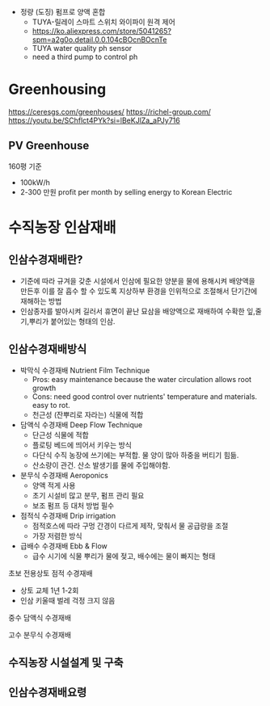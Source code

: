 
- 정량 (도징) 펌프로 양액 혼합
  - TUYA-릴레이 스마트 스위치 와이파이 원격 제어
  - https://ko.aliexpress.com/store/5041265?spm=a2g0o.detail.0.0.104cBOcnBOcnTe
  - TUYA water quality ph sensor
  - need a third pump to control ph
  

# Greenhousing
https://ceresgs.com/greenhouses/
https://richel-group.com/
https://youtu.be/SChflct4PYk?si=lBeKJlZa_aPJy716

## PV Greenhouse
160평 기준
- 100kW/h
- 2-300 만원 profit per month by selling energy to Korean Electric

# 수직농장 인삼재배
## 인삼수경재배란?
- 기준에 따라 규겨을 갖춘 시설에서 인삼에 필요한 양분을 물에 용해시켜 배양액을 만든후 이를 잘 흡수 할 수 있도록 지상하부 환경을 인위적으로 조절해서 단기간에 재해하는 방법
- 인삼종자를 발아시켜 길러서 휴면이 끝난 묘삼을 배양액으로 재배하여 수확한 잎,줄기,뿌리가 붙어있는 형태의 인삼.

## 인삼수경재배방식
- 박막식 수경재배 Nutrient Film Technique
  - Pros: easy maintenance because the water circulation allows root growth
  - Cons: need good control over nutrients' temperature and materials. easy to rot.
  - 천근성 (잔뿌리로 자라는) 식물에 적합
- 담액식 수경재배 Deep Flow Technique
  - 단근성 식물에 적합
  - 플로팅 베드에 띄어서 키우는 방식
  - 다단식 수직 농장에 쓰기에는 부적합. 물 양이 많아 하중을 버티기 힘듦.
  - 산소량이 관건. 산소 발생기를 물에 주입해야함. 
- 분무식 수경재배 Aeroponics
  - 양액 적게 사용
  - 초기 시설비 많고 분무, 펌프 관리 필요
  - 보조 펌프 등 대처 방법 필수
- 점적식 수경재배 Drip irrigation
  - 점적호스에 따라 구멍 간경이 다르게 제작, 맞춰서 물 공급량을 조절
  - 가장 저렴한 방식
- 급배수 수경재배 Ebb & Flow
  - 급수 시기에 식물 뿌리가 물에 젖고, 배수에는 물이 빠지는 형태

초보
전용상토 점적 수경재배
- 상토 교체 1년 1-2회
- 인삼 키울때 벌레 걱정 크지 않음

중수
담액식 수경재배

고수
분무식 수경재배

## 수직농장 시설설계 및 구축

## 인삼수경재배요령